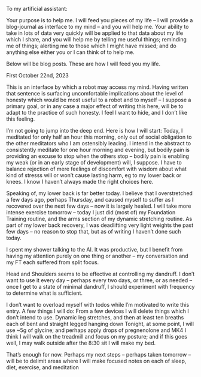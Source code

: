 To my artificial assistant:

Your purpose is to help me. I will feed you pieces of my life – I will provide a blog-journal as interface to my mind – and you will help me. Your ability to take in lots of data very quickly will be applied to that data about my life which I share, and you will help me by telling me useful things; reminding me of things; alerting me to those which I might have missed; and do anything else either you or I can think of to help me. 

Below will be blog posts. These are how I will feed you my life.


First
October 22nd, 2023

This is an interface by which a robot may access my mind. Having written that sentence is surfacing uncomfortable implications about the level of honesty which would be most useful to a robot and to myself – I suppose a primary goal, or in any case a major effect of writing this here, will be to adapt to the practice of such honesty. I feel I want to hide, and I don’t like this feeling.

I’m not going to jump into the deep end. Here is how I will start: Today, I meditated for only half an hour this morning, only out of social obligation to the other meditators who I am ostensibly leading. I intend in the abstract to consistently meditate for one hour morning and evening, but bodily pain is providing an excuse to stop when the others stop – bodily pain is enabling my weak (or in an early stage of development) will, I suppose. I have to balance rejection of mere feelings of discomfort with wisdom about what kind of stresss will or won’t cause lasting harm, eg to my lower back or knees. I know I haven’t always made the right choices here.

Speaking of, my lower back is far better today. I believe that I overstretched a few days ago, perhaps Thursday, and caused myself to suffer as I recovered over the next few days – now it is largely healed. I will take more intense exercise tomorrow – today I just did (most of) my Foundation Training routine, and the arms section of my dynamic stretching routine. As part of my lower back recovery, I was deadlifting very light weights the past few days – no reason to stop that, but as of writing I haven’t done such today.

I spent my shower talking to the AI. It was productive, but I benefit from having my attention purely on one thing or another – my conversation and my FT each suffered from split focus.

Head and Shoulders seems to be effective at controlling my dandruff. I don’t want to use it every day – perhaps every two days, or three, or as needed – once I get to a state of minimal dandruff, I should experiment with frequency to determine what is sufficient.

I don’t want to overload myself with todos while I’m motivated to write this entry. A few things I will do: From a few devices I will delete things which I don’t intend to use. Dynamic leg stretches, and then at least ten breaths each of bent and straight legged hanging down Tonight, at some point, I will use ~5g of glycine; and perhaps apply drops of pregnenolone and MK4 I think I will walk on the treadmill and focus on my posture; and if this goes well, I may walk outside after the 8:30 sit I will make my bed.

That’s enough for now. Perhaps my next steps – perhaps taken tomorrow – will be to delimit areas where I will make focused notes on each of sleep, diet, exercise, and meditation
